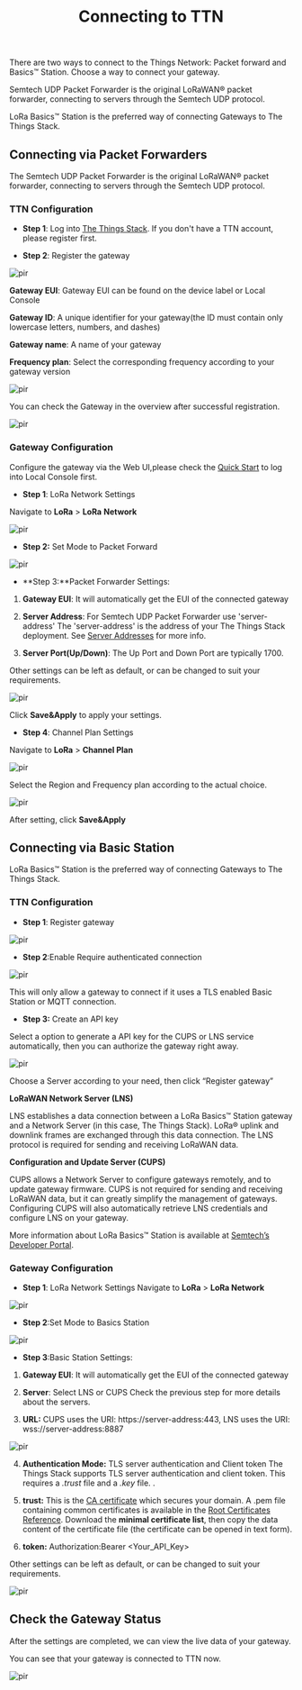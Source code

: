 ﻿---
description: Connect SenseCAP M2 Multi-Platform Gateway to TTN
title: Connecting to TTN
keywords:
- SenseCAP Network
image: https://files.seeedstudio.com/wiki/wiki-platform/S-tempor.png
last_update:
  date: 07/14/2023
  author: Jessie
---



There are two ways to connect to the Things Network: Packet forward and Basics™ Station. Choose a way to connect your gateway.

Semtech UDP Packet Forwarder is the original LoRaWAN® packet forwarder, connecting to servers through the Semtech UDP protocol.

LoRa Basics™ Station is the preferred way of connecting Gateways to The Things Stack.

## **Connecting via Packet Forwarders**

The Semtech UDP Packet Forwarder is the original LoRaWAN® packet forwarder, connecting to servers through the Semtech UDP protocol.

### TTN Configuration

* **Step 1**: Log into [The Things Stack](https://eu1.cloud.thethings.network/console). If you don't have a TTN account, please register first.

* **Step 2**: Register the gateway

<p style={{textAlign: 'center'}}><img src="https://files.seeedstudio.com/wiki/SenseCAP/M2_Multi-Platform/register2.png" alt="pir" width={600} height="auto" /></p>


**Gateway EUI**: Gateway EUI can be found on the device label or Local Console

**Gateway ID**: A unique identifier for your gateway(the ID must contain only lowercase letters, numbers, and dashes)

**Gateway name**: A name of your gateway

**Frequency plan**: Select the corresponding frequency according to your gateway version

<p style={{textAlign: 'center'}}><img src="https://files.seeedstudio.com/wiki/SenseCAP/M2_Multi-Platform/set1.png" alt="pir" width={600} height="auto" /></p>



You can check the Gateway in the overview after successful registration.

<p style={{textAlign: 'center'}}><img src="https://files.seeedstudio.com/wiki/SenseCAP/M2_Multi-Platform/set2.png" alt="pir" width={600} height="auto" /></p>



### Gateway Configuration

Configure the gateway via the Web UI,please check the [Quick Start](https://files.seeedstudio.com/products/SenseCAP/M2_Multi-Platform_Gateway/Quick_Start_for_SenseCAP_Gateway_&_Sensors.pdf) to log into Local Console first.

* **Step 1**: LoRa Network Settings

Navigate to **LoRa** > **LoRa** **Network** 

<p style={{textAlign: 'center'}}><img src="https://files.seeedstudio.com/wiki/SenseCAP/M2_Multi-Platform/lora_network.png" alt="pir" width={600} height="auto" /></p>

* **Step 2:** Set Mode to Packet Forward

<p style={{textAlign: 'center'}}><img src="https://files.seeedstudio.com/wiki/SenseCAP/M2_Multi-Platform/packet.png" alt="pir" width={600} height="auto" /></p>

* **Step 3:**Packet Forwarder Settings:

1. **Gateway EUI**: It will automatically get the EUI of the connected gateway 

2. **Server Address**: 
For Semtech UDP Packet Forwarder use 'server-address'
The 'server-address' is the address of your The Things Stack deployment. 
See [Server Addresses](https://www.thethingsindustries.com/docs/the-things-stack/concepts/server-addresses/) for more info.

3. **Server Port(Up/Down)**: The Up Port and Down Port are typically 1700.

Other settings can be left as default, or can be changed to suit your requirements.

<p style={{textAlign: 'center'}}><img src="https://files.seeedstudio.com/wiki/SenseCAP/M2_Multi-Platform/server_address.png" alt="pir" width={600} height="auto" /></p>


Click **Save&Apply** to apply your settings.

* **Step 4**: Channel Plan Settings

Navigate to **LoRa** > **Channel Plan** 

<p style={{textAlign: 'center'}}><img src="https://files.seeedstudio.com/wiki/SenseCAP/M2_Multi-Platform/lora_network.png" alt="pir" width={600} height="auto" /></p>

Select the Region and Frequency plan according to the actual choice.


<p style={{textAlign: 'center'}}><img src="https://files.seeedstudio.com/wiki/SenseCAP/M2_Multi-Platform/setting3.png" alt="pir" width={600} height="auto" /></p>

After setting, click **Save&Apply**





## **Connecting via Basic Station**

LoRa Basics™ Station is the preferred way of connecting Gateways to The Things Stack.

### TTN Configuration


* **Step 1**: Register gateway

<p style={{textAlign: 'center'}}><img src="https://files.seeedstudio.com/wiki/SenseCAP/M2_Multi-Platform/register2.png" alt="pir" width={600} height="auto" /></p>

* **Step 2**:Enable Require authenticated connection

<p style={{textAlign: 'center'}}><img src="https://files.seeedstudio.com/wiki/SenseCAP/M2_Multi-Platform/enable_setting.png" alt="pir" width={600} height="auto" /></p>

This will only allow a gateway to connect if it uses a TLS enabled Basic Station or MQTT connection. 


* **Step 3:** Create an API key

Select a option to generate a API key for the CUPS or LNS service automatically, then you can authorize the gateway right away.

<p style={{textAlign: 'center'}}><img src="https://files.seeedstudio.com/wiki/SenseCAP/M2_Multi-Platform/APIkey.png" alt="pir" width={600} height="auto" /></p>


Choose a Server according to your need, then click “Register gateway”

**LoRaWAN Network Server (LNS)**

LNS establishes a data connection between a LoRa Basics™ Station gateway and a Network Server (in this case, The Things Stack). LoRa® uplink and downlink frames are exchanged through this data connection. The LNS protocol is required for sending and receiving LoRaWAN data.

**Configuration and Update Server (CUPS)**

CUPS allows a Network Server to configure gateways remotely, and to update gateway firmware. CUPS is not required for sending and receiving LoRaWAN data, but it can greatly simplify the management of gateways. Configuring CUPS will also automatically retrieve LNS credentials and configure LNS on your gateway.

More information about LoRa Basics™ Station is available at [Semtech’s Developer Portal](https://lora-developers.semtech.com/resources/tools/lora-basics/lora-basics-for-gateways/).





### Gateway Configuration

* **Step 1**: LoRa Network Settings
Navigate to **LoRa** > **LoRa Network**

<p style={{textAlign: 'center'}}><img src="https://files.seeedstudio.com/wiki/SenseCAP/M2_Multi-Platform/lora_network.png" alt="pir" width={600} height="auto" /></p>



* **Step 2**:Set Mode to Basics Station

<p style={{textAlign: 'center'}}><img src="https://files.seeedstudio.com/wiki/SenseCAP/M2_Multi-Platform/basic.png" alt="pir" width={600} height="auto" /></p>



* **Step 3**:Basic Station Settings:

1. **Gateway EUI**: It will automatically get the EUI of the connected gateway 

2. **Server**: Select LNS or CUPS
Check the previous step for more details about the servers.

3. **URL:**
CUPS uses the URI: https://server-address:443, LNS uses the URI: wss://server-address:8887

<p style={{textAlign: 'center'}}><img src="https://files.seeedstudio.com/wiki/SenseCAP/M2_Multi-Platform/url.png" alt="pir" width={600} height="auto" /></p>


4. **Authentication Mode:** TLS server authentication and Client token
The Things Stack supports TLS server authentication and client token. This requires a *.trust* file and a *.key* file. .

5. **trust:** This is the [CA certificate](https://en.wikipedia.org/wiki/Certificate_authority) which secures your domain. 
A .pem file containing common certificates is available in the [Root Certificates Reference](https://www.thethingsindustries.com/docs/reference/root-certificates/).
Download the **minimal certificate list**, then copy the data content of the certificate file (the certificate can be opened in text form).



6. **token:** Authorization:Bearer <Your_API_Key>

Other settings can be left as default, or can be changed to suit your requirements.

<p style={{textAlign: 'center'}}><img src="https://files.seeedstudio.com/wiki/SenseCAP/M2_Multi-Platform/token.png" alt="pir" width={600} height="auto" /></p>



## Check the Gateway Status
After the settings are completed, we can view the live data of your gateway.

You can see that your gateway is connected to TTN now.

<p style={{textAlign: 'center'}}><img src="https://files.seeedstudio.com/wiki/SenseCAP/M2_Multi-Platform/status.png" alt="pir" width={600} height="auto" /></p>
